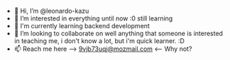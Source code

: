 - 👋 Hi, I’m @leonardo-kazu
- 👀 I’m interested in everything until now :0 still learning
- 🌱 I'm currently learning backend development
- 💞️ I’m looking to collaborate on well anything that someone is interested in teaching me,
  i don't know a lot, but i'm quick learner. :D
- 📫 Reach me here --> 9vjb73uqj@mozmail.com <-- Why not?

<!---
leonardo-kazu/leonardo-kazu is a ✨ special ✨ repository because its `README.md` (this file) appears on your GitHub profile.
You can click the Preview link to take a look at your changes.
--->

